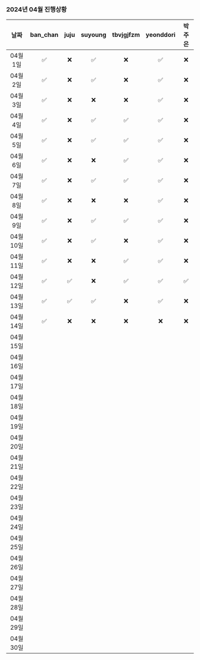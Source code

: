 ### 2024년 04월 진행상황
| 날짜 | ban_chan | juju | suyoung | tbvjgjfzm | yeonddori | 박주은 |
|:---:|:---:|:---:|:---:|:---:|:---:|:---:|
| 04월 1일 | ✅ | ❌ | ✅ | ❌ | ✅ | ❌ |
| 04월 2일 | ✅ | ❌ | ✅ | ❌ | ✅ | ❌ |
| 04월 3일 | ✅ | ❌ | ❌ | ❌ | ✅ | ❌ |
| 04월 4일 | ✅ | ❌ | ✅ | ✅ | ✅ | ❌ |
| 04월 5일 | ✅ | ❌ | ✅ | ✅ | ✅ | ❌ |
| 04월 6일 | ✅ | ❌ | ❌ | ✅ | ✅ | ❌ |
| 04월 7일 | ✅ | ❌ | ✅ | ✅ | ✅ | ❌ |
| 04월 8일 | ✅ | ❌ | ❌ | ❌ | ✅ | ❌ |
| 04월 9일 | ✅ | ❌ | ✅ | ✅ | ✅ | ❌ |
| 04월 10일 | ✅ | ❌ | ✅ | ❌ | ✅ | ❌ |
| 04월 11일 | ✅ | ❌ | ❌ | ✅ | ✅ | ❌ |
| 04월 12일 | ✅ | ✅ | ❌ | ✅ | ✅ | ✅ |
| 04월 13일 | ✅ | ✅ | ✅ | ❌ | ✅ | ❌ |
| 04월 14일 | ✅ | ❌ | ❌ | ❌ | ❌ | ❌ |
| 04월 15일 | | | | | | |
| 04월 16일 | | | | | | |
| 04월 17일 | | | | | | |
| 04월 18일 | | | | | | |
| 04월 19일 | | | | | | |
| 04월 20일 | | | | | | |
| 04월 21일 | | | | | | |
| 04월 22일 | | | | | | |
| 04월 23일 | | | | | | |
| 04월 24일 | | | | | | |
| 04월 25일 | | | | | | |
| 04월 26일 | | | | | | |
| 04월 27일 | | | | | | |
| 04월 28일 | | | | | | |
| 04월 29일 | | | | | | |
| 04월 30일 | | | | | | |
